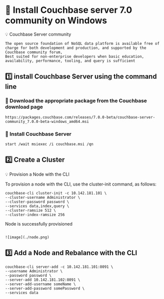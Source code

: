 # 📌 Install Couchbase server 7.0 community on Windows

💡 Couchbase Server community

```
The open source foundation of NoSQL data platform is available free of charge for both development and production, and supported by the Couchbase community forum,
Best suited for non-enterprise developers when basic education, availability, performance, tooling, and query is sufficient
```

## :one: install Couchbase Server using the command line

### 📍 Download the appropriate package from the Couchbase download page

```
https://packages.couchbase.com/releases/7.0.0-beta/couchbase-server-community_7.0.0-beta-windows_amd64.msi
```
### 📍 Install Couchbase Server

```
start /wait msiexec /i couchbase.msi /qn
```

## :two: Create a Cluster

💡 Provision a Node with the CLI

To provision a node with the CLI, use the cluster-init command, as follows:

```
couchbase-cli cluster-init -c 10.142.181.101 \
--cluster-username Administrator \
--cluster-password password \
--services data,index,query \
--cluster-ramsize 512 \
--cluster-index-ramsize 256
```
Node is successfully provisioned
```

![image](./node.png)

```

## :three: Add a Node and Rebalance with the CLI

```
couchbase-cli server-add -c 10.142.181.101:8091 \
--username Administrator \
--password password \
--server-add 10.142.181.102:8091 \
--server-add-username someName \
--server-add-password somePassword \
--services data
```
